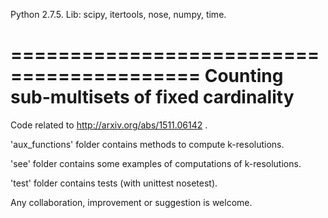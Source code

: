 Python 2.7.5. Lib: scipy, itertools, nose, numpy, time.

==========================================
Counting sub-multisets of fixed cardinality
==========================================

Code related to http://arxiv.org/abs/1511.06142 .

'aux_functions' folder contains methods to compute k-resolutions.

'see' folder contains some examples of computations of k-resolutions.

'test' folder contains tests (with unittest nosetest).


 Any collaboration, improvement or suggestion is welcome.
